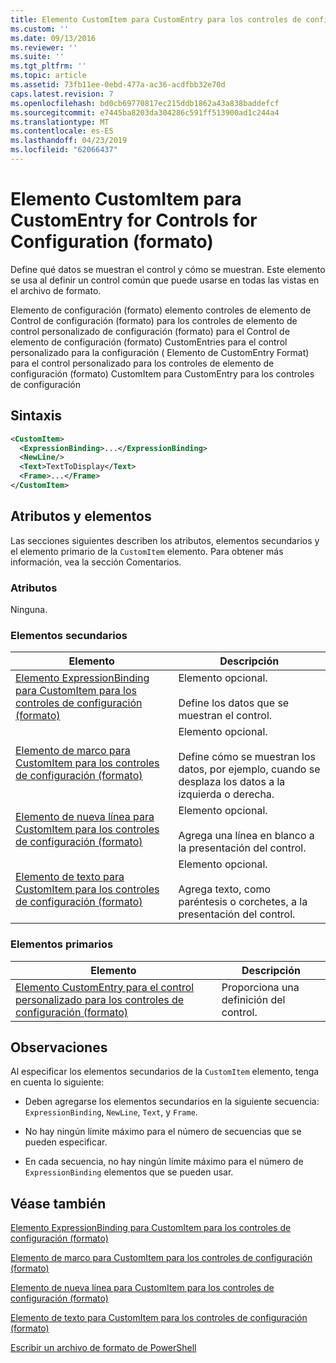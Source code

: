 ```yaml
---
title: Elemento CustomItem para CustomEntry para los controles de configuración (formato) | Microsoft Docs
ms.custom: ''
ms.date: 09/13/2016
ms.reviewer: ''
ms.suite: ''
ms.tgt_pltfrm: ''
ms.topic: article
ms.assetid: 73fb11ee-0ebd-477a-ac36-acdfbb32e70d
caps.latest.revision: 7
ms.openlocfilehash: bd0cb69770817ec215ddb1862a43a838baddefcf
ms.sourcegitcommit: e7445ba8203da304286c591ff513900ad1c244a4
ms.translationtype: MT
ms.contentlocale: es-ES
ms.lasthandoff: 04/23/2019
ms.locfileid: "62066437"
---
```

# <a name="customitem-element-for-customentry-for-controls-for-configuration-format"></a>Elemento CustomItem para CustomEntry for Controls for Configuration (formato)

Define qué datos se muestran el control y cómo se muestran. Este elemento se usa al definir un control común que puede usarse en todas las vistas en el archivo de formato.

Elemento de configuración (formato) elemento controles de elemento de Control de configuración (formato) para los controles de elemento de control personalizado de configuración (formato) para el Control de elemento de configuración (formato) CustomEntries para el control personalizado para la configuración ( Elemento de CustomEntry Format) para el control personalizado para los controles de elemento de configuración (formato) CustomItem para CustomEntry para los controles de configuración

## <a name="syntax"></a>Sintaxis

```xml
<CustomItem>
  <ExpressionBinding>...</ExpressionBinding>
  <NewLine/>
  <Text>TextToDisplay</Text>
  <Frame>...</Frame>
</CustomItem>
```

## <a name="attributes-and-elements"></a>Atributos y elementos

Las secciones siguientes describen los atributos, elementos secundarios y el elemento primario de la `CustomItem` elemento. Para obtener más información, vea la sección Comentarios.

### <a name="attributes"></a>Atributos

Ninguna.

### <a name="child-elements"></a>Elementos secundarios

|Elemento|Descripción|
|-------------|-----------------|
|[Elemento ExpressionBinding para CustomItem para los controles de configuración (formato)](./expressionbinding-element-for-customitem-for-controls-for-configuration-format.md)|Elemento opcional.<br /><br /> Define los datos que se muestran el control.|
|[Elemento de marco para CustomItem para los controles de configuración (formato)](./frame-element-for-customitem-for-controls-for-configuration-format.md)|Elemento opcional.<br /><br /> Define cómo se muestran los datos, por ejemplo, cuando se desplaza los datos a la izquierda o derecha.|
|[Elemento de nueva línea para CustomItem para los controles de configuración (formato)](./newline-element-for-customitem-for-controls-for-configuration-format.md)|Elemento opcional.<br /><br /> Agrega una línea en blanco a la presentación del control.|
|[Elemento de texto para CustomItem para los controles de configuración (formato)](./text-element-for-customitem-for-controls-for-configuration-format.md)|Elemento opcional.<br /><br /> Agrega texto, como paréntesis o corchetes, a la presentación del control.|

### <a name="parent-elements"></a>Elementos primarios

|Elemento|Descripción|
|-------------|-----------------|
|[Elemento CustomEntry para el control personalizado para los controles de configuración (formato)](./customentry-element-for-customcontrol-for-controls-for-configuration-format.md)|Proporciona una definición del control.|

## <a name="remarks"></a>Observaciones

Al especificar los elementos secundarios de la `CustomItem` elemento, tenga en cuenta lo siguiente:

- Deben agregarse los elementos secundarios en la siguiente secuencia: `ExpressionBinding`, `NewLine`, `Text`, y `Frame`.

- No hay ningún límite máximo para el número de secuencias que se pueden especificar.

- En cada secuencia, no hay ningún límite máximo para el número de `ExpressionBinding` elementos que se pueden usar.

## <a name="see-also"></a>Véase también

[Elemento ExpressionBinding para CustomItem para los controles de configuración (formato)](./expressionbinding-element-for-customitem-for-controls-for-configuration-format.md)

[Elemento de marco para CustomItem para los controles de configuración (formato)](./frame-element-for-customitem-for-controls-for-configuration-format.md)

[Elemento de nueva línea para CustomItem para los controles de configuración (formato)](./newline-element-for-customitem-for-controls-for-configuration-format.md)

[Elemento de texto para CustomItem para los controles de configuración (formato)](./text-element-for-customitem-for-controls-for-configuration-format.md)

[Escribir un archivo de formato de PowerShell](./writing-a-powershell-formatting-file.md)
